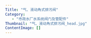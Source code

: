 ```yaml
---
Title: "气、液动角式排污阀"
Category:
   - "市政水厂水系统阀门及管配件"
Thumbnail: "气、液动角式排污阀_head.jpg"
ContentImage: []
---
```


